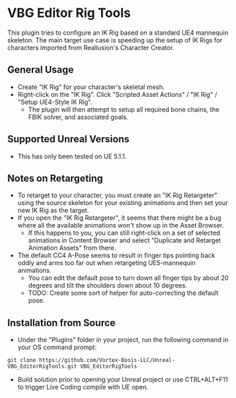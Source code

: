 # VBG Editor Rig Tools

This plugin tries to configure an IK Rig based on a standard UE4 mannequin skeleton. The main target use case is speeding up 
the setup of IK Rigs for characters imported from Reallusion's Character Creator.

## General Usage

- Create "IK Rig" for your character's skeletal mesh.
- Right-click on the "IK Rig". Click "Scripted Asset Actions" / "IK Rig" / "Setup UE4-Style IK Rig".
  - The plugin will then attempt to setup all required bone chains, the FBIK solver, and associated goals.

## Supported Unreal Versions
- This has only been tested on UE 5.1.1.

## Notes on Retargeting

- To retarget to your character, you must create an "IK Rig Retargeter" using the source skeleton for your existing animations and then set your new IK Rig as the target.
- If you open the "IK Rig Retargeter", it seems that there might be a bug where all the available animations won't show up in the Asset Browser.
  - If this happens to you, you can still right-click on a set of selected animations in Content Browser and select "Duplicate and Retarget Animation Assets" from there.
- The default CC4 A-Pose seems to result in finger tips pointing back oddly and arms too far out when retargeting UE5-mannequin animations.
  - You can edit the default pose to turn down all finger tips by about 20 degrees and tilt the shoulders down about 10 degrees.
  - TODO: Create some sort of helper for auto-correcting the default pose.

## Installation from Source

- Under the "Plugins" folder in your project, run the following command in your OS command prompt:
```
git clone https://github.com/Vortex-Basis-LLC/Unreal-VBG_EditorRigTools.git VBG_EditorRigTools
```
- Build solution prior to opening your Unreal project or use CTRL+ALT+F11 to trigger Live Coding compile with UE open.
